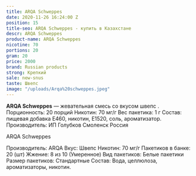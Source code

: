 ```yaml
---
title: ARQA Schweppes
date: 2020-11-26 16:24:00 Z
position: 15
title-seo: ARQA Schweppes - купить в Казахстане
descr: ARQA Schweppes
product-name: ARQA Schweppes
nicotine: 70
portions: 20
gram: 20
price: 2000
brand: Russian products
strong: Крепкий
sale: new-snus
taste: Швепс
image: "/uploads/Arqa%20schweppes.jpeg"
---
```


**ARQA Schweppes** — жевательная смесь со вкусом швепс . Порционность: 20 порций Никотин: 70 мг/г Вес пакетика: 1 г Состав: пищевая добавка E460, никотин, E1520, соль, ароматизатор. Производитель: ИП Голубков Смоленск Россия

ARQA Schweppes

Производитель: ARQA Вкус: Швепс Никотин: 70 мг/г Пакетиков в банке: 20 (шт) Жжение: 8 из 10 (Умеренное) Вид пакетиков: Белые пакетики Размер пакетиков: Стандартные Состав: Вода, целлюлоза, ароматизаторы, никотин.